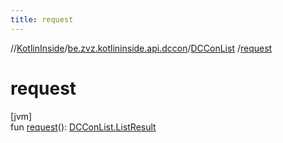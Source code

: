 ```yaml
---
title: request
---
```

//[KotlinInside](../../../index.html)/[be.zvz.kotlininside.api.dccon](../index.html)/[DCConList](index.html)
/[request](request.html)

# request

[jvm]\
fun [request](request.html)(): [DCConList.ListResult](-list-result/index.html)




